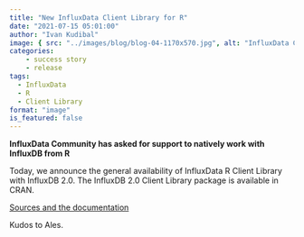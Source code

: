 ```yaml
---
title: "New InfluxData Client Library for R"
date: "2021-07-15 05:01:00"
author: "Ivan Kudibal"
image: { src: "../images/blog/blog-04-1170x570.jpg", alt: "InfluxData Client Library for R" }
categories:
    - success story
    - release
tags:
  - InfluxData
  - R
  - Client Library
format: "image"
is_featured: false
---
```


**InfluxData Community has asked for support to natively work with InfluxDB from R**

Today, we announce the general availability of InfluxData R Client Library with InfluxDB 2.0.
The InfluxDB 2.0 Client Library package is available in CRAN.

[Sources and the documentation](https://github.com/influxdata/influxdb-client-r)

Kudos to Ales.